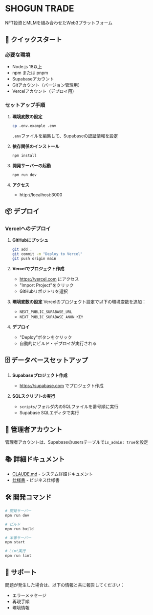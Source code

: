 # SHOGUN TRADE

NFT投資とMLMを組み合わせたWeb3プラットフォーム

## 🚀 クイックスタート

### 必要な環境
- Node.js 18以上
- npm または pnpm
- Supabaseアカウント
- Gitアカウント（バージョン管理用）
- Vercelアカウント（デプロイ用）

### セットアップ手順

1. **環境変数の設定**
   ```bash
   cp .env.example .env
   ```
   `.env`ファイルを編集して、Supabaseの認証情報を設定

2. **依存関係のインストール**
   ```bash
   npm install
   ```

3. **開発サーバーの起動**
   ```bash
   npm run dev
   ```

4. **アクセス**
   - http://localhost:3000

## 📦 デプロイ

### Vercelへのデプロイ

1. **GitHubにプッシュ**
   ```bash
   git add .
   git commit -m "Deploy to Vercel"
   git push origin main
   ```

2. **Vercelでプロジェクト作成**
   - https://vercel.com にアクセス
   - "Import Project"をクリック
   - GitHubリポジトリを選択

3. **環境変数の設定**
   Vercelのプロジェクト設定で以下の環境変数を追加：
   - `NEXT_PUBLIC_SUPABASE_URL`
   - `NEXT_PUBLIC_SUPABASE_ANON_KEY`

4. **デプロイ**
   - "Deploy"ボタンをクリック
   - 自動的にビルド・デプロイが実行される

## 🗄️ データベースセットアップ

1. **Supabaseプロジェクト作成**
   - https://supabase.com でプロジェクト作成

2. **SQLスクリプトの実行**
   - `scripts/`フォルダ内のSQLファイルを番号順に実行
   - Supabase SQLエディタで実行

## 🔐 管理者アカウント

管理者アカウントは、Supabaseのusersテーブルで`is_admin: true`を設定

## 📚 詳細ドキュメント

- [CLAUDE.md](./CLAUDE.md) - システム詳細ドキュメント
- [仕様書](./docs/SHOGUN_TRADE_SPECIFICATION.md) - ビジネス仕様書

## 🛠️ 開発コマンド

```bash
# 開発サーバー
npm run dev

# ビルド
npm run build

# 本番サーバー
npm start

# Lint実行
npm run lint
```

## 📧 サポート

問題が発生した場合は、以下の情報と共に報告してください：
- エラーメッセージ
- 再現手順
- 環境情報